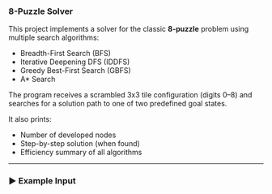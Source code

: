 ### 8-Puzzle Solver

This project implements a solver for the classic **8-puzzle** problem using multiple search algorithms:

-  Breadth-First Search (BFS)
-  Iterative Deepening DFS (IDDFS)
-  Greedy Best-First Search (GBFS)
-  A* Search

The program receives a scrambled 3x3 tile configuration (digits 0–8) and searches for a solution path to one of two predefined goal states.

It also prints:
- Number of developed nodes
- Step-by-step solution (when found)
- Efficiency summary of all algorithms

---

### ▶️ Example Input
